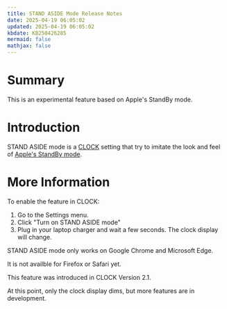 ```yaml
---
title: STAND ASIDE Mode Release Notes
date: 2025-04-19 06:05:02
updated: 2025-04-19 06:05:02
kbdate: KB250426285
mermaid: false
mathjax: false
---
```


# Summary

This is an experimental feature based on Apple's StandBy mode.

# Introduction

STAND ASIDE mode is a [CLOCK](https://motetpaper.github.io/clock/) setting that try to imitate the look and feel of [Apple's StandBy mode](https://support.apple.com/guide/iphone/use-standby-iph878d77632/ios). 

# More Information

To enable the feature in CLOCK:
  1. Go to the Settings menu.
  2. Click "Turn on STAND ASIDE mode"
  3. Plug in your laptop charger and wait a few seconds. The clock display will change.

STAND ASIDE mode only works on Google Chrome and Microsoft Edge. 

It is not availble for Firefox or Safari yet.

This feature was introduced in CLOCK Version 2.1.

At this point, only the clock display dims, but more features are in development.
